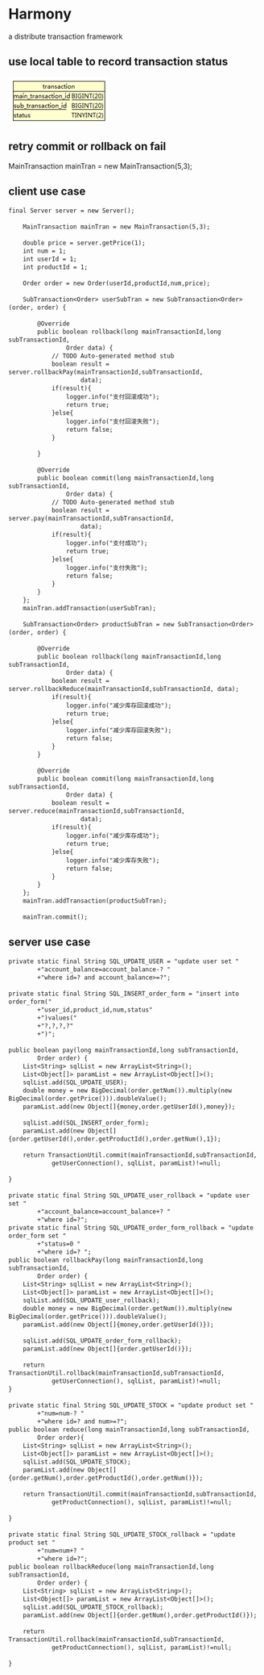 # Harmony
a distribute transaction framework


## use local table to record transaction status
![image](https://github.com/ronyongxian/Harmony/blob/master/doc/QQ%E6%88%AA%E5%9B%BE20160613164557.png)


## retry commit or rollback on fail
MainTransaction mainTran = new MainTransaction(5,3);


## client use case
      
    final Server server = new Server();
		
		MainTransaction mainTran = new MainTransaction(5,3);
		
		double price = server.getPrice(1);
		int num = 1;
		int userId = 1;
		int productId = 1;
		
		Order order = new Order(userId,productId,num,price);
		
		SubTransaction<Order> userSubTran = new SubTransaction<Order>(order, order) {

			@Override
			public boolean rollback(long mainTransactionId,long subTransactionId,
					Order data) {
				// TODO Auto-generated method stub
				boolean result = server.rollbackPay(mainTransactionId,subTransactionId,
						data);
				if(result){
					logger.info("支付回滚成功");
					return true;
				}else{
					logger.info("支付回滚失败");
					return false;
				}
				
			}

			@Override
			public boolean commit(long mainTransactionId,long subTransactionId,
					Order data) {
				// TODO Auto-generated method stub
				boolean result = server.pay(mainTransactionId,subTransactionId,
						data);
				if(result){
					logger.info("支付成功");
					return true;
				}else{
					logger.info("支付失败");
					return false;
				}
			}
		};
		mainTran.addTransaction(userSubTran);
		
		SubTransaction<Order> productSubTran = new SubTransaction<Order>(order, order) {
			
			@Override
			public boolean rollback(long mainTransactionId,long subTransactionId,
					Order data) {
				boolean result = server.rollbackReduce(mainTransactionId,subTransactionId, data);
				if(result){
					logger.info("减少库存回滚成功");
					return true;
				}else{
					logger.info("减少库存回滚失败");
					return false;
				}
			}
			
			@Override
			public boolean commit(long mainTransactionId,long subTransactionId,
					Order data) {
				boolean result = server.reduce(mainTransactionId,subTransactionId,
						data);
				if(result){
					logger.info("减少库存成功");
					return true;
				}else{
					logger.info("减少库存失败");
					return false;
				}
			}
		};
		mainTran.addTransaction(productSubTran);
		
		mainTran.commit();
		
		
## server use case
      
    private static final String SQL_UPDATE_USER = "update user set "
			+"account_balance=account_balance-? "
			+"where id=? and account_balance>=?";
			
	private static final String SQL_INSERT_order_form = "insert into order_form("
			+"user_id,product_id,num,status"
			+")values("
			+"?,?,?,?"
			+")";
			
	public boolean pay(long mainTransactionId,long subTransactionId, 
			Order order) {
		List<String> sqlList = new ArrayList<String>();
		List<Object[]> paramList = new ArrayList<Object[]>();
		sqlList.add(SQL_UPDATE_USER);
		double money = new BigDecimal(order.getNum()).multiply(new BigDecimal(order.getPrice())).doubleValue();
		paramList.add(new Object[]{money,order.getUserId(),money});
		
		sqlList.add(SQL_INSERT_order_form);
		paramList.add(new Object[]{order.getUserId(),order.getProductId(),order.getNum(),1});
		
		return TransactionUtil.commit(mainTransactionId,subTransactionId, 
				getUserConnection(), sqlList, paramList)!=null;

	}
	
	private static final String SQL_UPDATE_user_rollback = "update user set "
			+"account_balance=account_balance+? "
			+"where id=?";
	private static final String SQL_UPDATE_order_form_rollback = "update order_form set "
			+"status=0 "
			+"where id=? ";
	public boolean rollbackPay(long mainTransactionId,long subTransactionId,
			Order order) {
		List<String> sqlList = new ArrayList<String>();
		List<Object[]> paramList = new ArrayList<Object[]>();
		sqlList.add(SQL_UPDATE_user_rollback);
		double money = new BigDecimal(order.getNum()).multiply(new BigDecimal(order.getPrice())).doubleValue();
		paramList.add(new Object[]{money,order.getUserId()});
		
		sqlList.add(SQL_UPDATE_order_form_rollback);
		paramList.add(new Object[]{order.getUserId()});
		
		return TransactionUtil.rollback(mainTransactionId,subTransactionId, 
				getUserConnection(), sqlList, paramList)!=null;
	}
	
	private static final String SQL_UPDATE_STOCK = "update product set "
			+"num=num-? "
			+"where id=? and num>=?";
	public boolean reduce(long mainTransactionId,long subTransactionId,
			Order order){
		List<String> sqlList = new ArrayList<String>();
		List<Object[]> paramList = new ArrayList<Object[]>();
		sqlList.add(SQL_UPDATE_STOCK);
		paramList.add(new Object[]{order.getNum(),order.getProductId(),order.getNum()});
		
		return TransactionUtil.commit(mainTransactionId,subTransactionId, 
				getProductConnection(), sqlList, paramList)!=null;

	}
	
	private static final String SQL_UPDATE_STOCK_rollback = "update product set "
			+"num=num+? "
			+"where id=?";
	public boolean rollbackReduce(long mainTransactionId,long subTransactionId,
			Order order) {
		List<String> sqlList = new ArrayList<String>();
		List<Object[]> paramList = new ArrayList<Object[]>();
		sqlList.add(SQL_UPDATE_STOCK_rollback);
		paramList.add(new Object[]{order.getNum(),order.getProductId()});
		
		return TransactionUtil.rollback(mainTransactionId,subTransactionId, 
				getProductConnection(), sqlList, paramList)!=null;

	}
